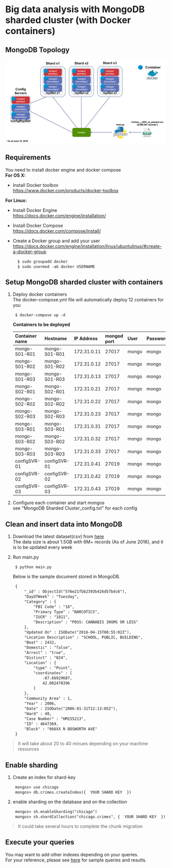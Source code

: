 Big data analysis with MongoDB sharded cluster (with Docker containers)
=====================================


## MongoDB Topology
![MongoDB Topology](MongoDB_Topology.png)  


## Requirements  
You need to install docker engine and docker compose  
**For OS X:**   
- Install Docker toolbox  
    https://www.docker.com/products/docker-toolbox  


**For Linux:**  
- Install Docker Engine  
    https://docs.docker.com/engine/installation/  

- Install Docker Compose  
    https://docs.docker.com/compose/install/

- Create a Docker group and add your user  
    https://docs.docker.com/engine/installation/linux/ubuntulinux/#create-a-docker-group

        $ sudo groupadd docker
        $ sudo usermod -aG docker USERNAME

## Setup MongoDB sharded cluster with containers
1. Deploy docker containers  
    The docker-compose.yml file will automatically deploy 12 containers for you

        $ docker-compose up -d


    **Containers to be deployed**  

    Container name      | Hostname        | IP Address      | mongod port      | User      | Password 
    ----                | ---             | ----            | ---              | ---       | ---  
    mongo-S01-R01       | mongo-S01-R01   | 172.31.0.11     | 27017            | mongo     | mongo 
    mongo-S01-R02       | mongo-S01-R02   | 172.31.0.12     | 27017            | mongo     | mongo 
    mongo-S01-R03       | mongo-S01-R03   | 172.31.0.13     | 27017            | mongo     | mongo 
    mongo-S02-R01       | mongo-S02-R01   | 172.31.0.21     | 27017            | mongo     | mongo 
    mongo-S02-R02       | mongo-S02-R02   | 172.31.0.22     | 27017            | mongo     | mongo 
    mongo-S02-R03       | mongo-S02-R03   | 172.31.0.23     | 27017            | mongo     | mongo 
    mongo-S03-R01       | mongo-S03-R01   | 172.31.0.31     | 27017            | mongo     | mongo 
    mongo-S03-R02       | mongo-S03-R02   | 172.31.0.32     | 27017            | mongo     | mongo 
    mongo-S03-R03       | mongo-S03-R03   | 172.31.0.33     | 27017            | mongo     | mongo 
    configSVR-01        | configSVR-01    | 172.31.0.41     | 27019            | mongo     | mongo 
    configSVR-02        | configSVR-02    | 172.31.0.42     | 27019            | mongo     | mongo 
    configSVR-03        | configSVR-03    | 172.31.0.43     | 27019            | mongo     | mongo 


2. Configure each container and start mongos  
    see "MongoDB Sharded Cluster_config.txt" for each config

## Clean and insert data into MongoDB
1. Download the latest dataset(csv) from [here](http://catalog.data.gov/dataset/crimes-2001-to-present-398a4)  
    The data size is about 1.5GB with 6M+ records (As of June 2016), and it is to be updated every week

2. Run main.py

        $ python main.py


    Below is the sample document stored in MongoDB. 

        {
            "_id" : ObjectId("576e21fbb2393b426d57bdc6"),
            "DayOfWeek" : "Tuesday",
            "Category" : {
                "FBI Code" : "18",
                "Primary Type" : "NARCOTICS",
                "IUCR" : "1811",
                "Description" : "POSS: CANNABIS 30GMS OR LESS"
            },
            "Updated On" : ISODate("2016-04-15T08:55:02Z"),
            "Location Description" : "SCHOOL, PUBLIC, BUILDING",
            "Beat" : 2432,
            "Domestic" : "false",
            "Arrest" : "true",
            "Distinct" : "024",
            "Location" : {
                "type" : "Point",
                "coordinates" : [
                    -87.66929687,
                    42.002478396
                ]
            },
            "Community Area" : 1,
            "Year" : 2006,
            "Date" : ISODate("2006-01-31T12:13:05Z"),
            "Ward" : 40,
            "Case Number" : "HM155213",
            "ID" : 4647369,
            "Block" : "066XX N BOSWORTH AVE"
        } 


> It will take about 20 to 40 minues depending on your machine resources

## Enable sharding
1. Create an index for shard-key
    
        mongos> use chicago
        mongos> db.crimes.createIndex({  YOUR SHARD KEY  })

2. enable sharding on the database and on the collection    

        mongos> sh.enableSharding("chicago")
        mongos> sh.shardCollection("chicago.crimes", {  YOUR SHARD KEY  })

> It could take several hours to complete the chunk migration

## Execute your queries

You may want to add other indexes depending on your queries.   
For your reference, please see [here](https://1drv.ms/b/s!AkRAr6rw0sUWgTcS2zot_6jKowM4) for sample queries and results.


